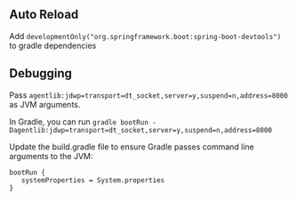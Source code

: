 
## Auto Reload

Add `developmentOnly("org.springframework.boot:spring-boot-devtools")` to gradle dependencies

## Debugging

Pass `agentlib:jdwp=transport=dt_socket,server=y,suspend=n,address=8000` as JVM arguments.

In Gradle, you can run `gradle bootRun -Dagentlib:jdwp=transport=dt_socket,server=y,suspend=n,address=8000`

Update the build.gradle file to ensure Gradle passes command line arguments to the JVM:

```
bootRun {
   systemProperties = System.properties
}
```